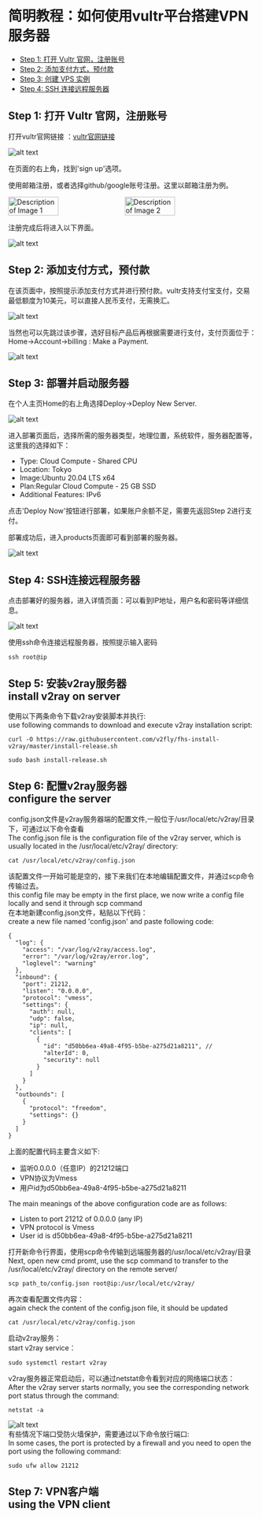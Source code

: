 # 简明教程：如何使用vultr平台搭建VPN服务器
- [Step 1: 打开 Vultr 官网，注册账号](#step-1-打开-vultr-官网注册账号)
- [Step 2: 添加支付方式，预付款](#step-2-添加支付方式预付款)
- [Step 3: 创建 VPS 实例](#step-3-创建-vps-实例)
- [Step 4: SSH 连接远程服务器](#step-4-ssh-连接远程服务器)

## Step 1: 打开 Vultr 官网，注册账号
打开vultr官网链接 ：[vultr官网链接](https://www.vultr.com/?ref=9674465)

![alt text](img/signup.png)

在页面的右上角，找到'sign up'选项。

使用邮箱注册，或者选择github/google账号注册。这里以邮箱注册为例。

<div style="display: flex;">
    <img src="img/email.png" alt="Description of Image 1" style="margin-right: 10px; width: 45%;">
    <img src="img/auth.png" alt="Description of Image 2" style="width: 45%;">
</div>

注册完成后将进入以下界面。

![alt text](img/welcome.png)

## Step 2: 添加支付方式，预付款
在该页面中，按照提示添加支付方式并进行预付款。vultr支持支付宝支付，交易最低额度为10美元，可以直接人民币支付，无需换汇。

![alt text](img/welcome-prefund.png)

当然也可以先跳过该步骤，选好目标产品后再根据需要进行支付，支付页面位于：Home->Account->billing : Make a Payment.

![alt text](img/pay.png)

## Step 3: 部署并启动服务器
在个人主页Home的右上角选择Deploy->Deploy New Server.

![alt text](img/deploy-server.png)

进入部署页面后，选择所需的服务器类型，地理位置，系统软件，服务器配置等，这里我的选择如下：
* Type: Cloud Compute - Shared CPU
* Location: Tokyo
* Image:Ubuntu 20.04 LTS x64
* Plan:Regular Cloud Compute - 25 GB SSD
* Additional Features: IPv6

点击'Deploy Now'按钮进行部署，如果账户余额不足，需要先返回Step 2进行支付。

部署成功后，进入products页面即可看到部署的服务器。

![alt text](img/products-server.png)

## Step 4: SSH连接远程服务器
点击部署好的服务器，进入详情页面：可以看到IP地址，用户名和密码等详细信息。

![alt text](img/server-details.png)

使用ssh命令连接远程服务器，按照提示输入密码

```
ssh root@ip
```
## Step 5:  安装v2ray服务器<br> install v2ray on server
使用以下两条命令下载v2ray安装脚本并执行:<br>
use following commands to download and execute v2ray installation script:<br>
```
curl -O https://raw.githubusercontent.com/v2fly/fhs-install-v2ray/master/install-release.sh
```
```
sudo bash install-release.sh
```
## Step 6:  配置v2ray服务器<br> configure the server 
config.json文件是v2ray服务器端的配置文件,一般位于/usr/local/etc/v2ray/目录下，可通过以下命令查看<br>
The config.json file is the configuration file of the v2ray server, which is usually located in the /usr/local/etc/v2ray/ directory:<br>
```
cat /usr/local/etc/v2ray/config.json
```
该配置文件一开始可能是空的，接下来我们在本地编辑配置文件，并通过scp命令传输过去。<br>
this config file may be empty in the first place, we now write a config file locally and send it through scp command<br>
在本地新建config.json文件，粘贴以下代码：<br>
create a new file named 'config.json' and paste following code:<br>
```
{
  "log": {
    "access": "/var/log/v2ray/access.log",
    "error": "/var/log/v2ray/error.log",
    "loglevel": "warning"
  },
  "inbound": {
    "port": 21212, 
    "listen": "0.0.0.0",
    "protocol": "vmess",
    "settings": {
      "auth": null,
      "udp": false,
      "ip": null,
      "clients": [
        {
          "id": "d50bb6ea-49a8-4f95-b5be-a275d21a8211", //
          "alterId": 0,
          "security": null
        }
      ]
    }
  },
  "outbounds": [
    {
      "protocol": "freedom",
      "settings": {}
    }
  ]
}
```
上面的配置代码主要含义如下:
* 监听0.0.0.0（任意IP）的21212端口
* VPN协议为Vmess
* 用户id为d50bb6ea-49a8-4f95-b5be-a275d21a8211

The main meanings of the above configuration code are as follows:
* Listen to port 21212 of 0.0.0.0 (any IP)
* VPN protocol is Vmess
* User id is d50bb6ea-49a8-4f95-b5be-a275d21a8211

打开新命令行界面，使用scp命令传输到远端服务器的/usr/local/etc/v2ray/目录<br>
Next, open new cmd promt, use the scp command to transfer to the /usr/local/etc/v2ray/ directory on the remote server/<br>
```
scp path_to/config.json root@ip:/usr/local/etc/v2ray/
```
再次查看配置文件内容：<br>
again check the content of the config.json file, it should be updated<br>
```
cat /usr/local/etc/v2ray/config.json
```
启动v2ray服务：<br>
start v2ray service：<br>
```
sudo systemctl restart v2ray
```
v2ray服务器正常启动后，可以通过netstat命令看到对应的网络端口状态：<br>
After the v2ray server starts normally, you see the corresponding network port status through the command:
```
netstat -a 
```
![alt text](img/netstat-a.png)<br>
有些情况下端口受防火墙保护，需要通过以下命令放行端口:<br>
In some cases, the port is protected by a firewall and you need to open the port using the following command:<br>
```
sudo ufw allow 21212
```
## Step 7:  VPN客户端<br> using the VPN client 
